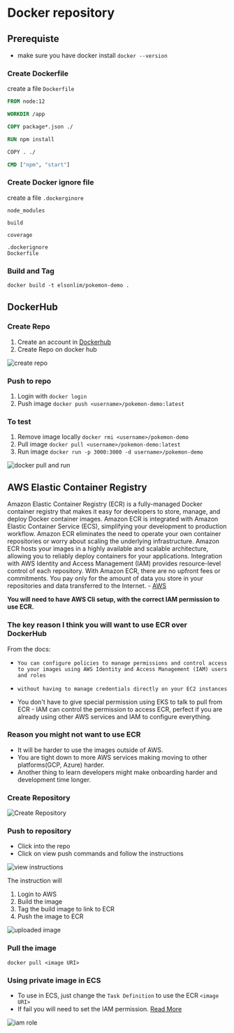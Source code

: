 # Docker repository

## Prerequiste

- make sure you have docker install `docker --version`

### Create Dockerfile

create a file `Dockerfile`

```Dockerfile
FROM node:12

WORKDIR /app

COPY package*.json ./

RUN npm install

COPY . ./

CMD ["npm", "start"]
```

### Create Docker ignore file

create a file `.dockerginore`

```.dockerignore
node_modules

build

coverage

.dockerignore
Dockerfile
```

### Build and Tag

`docker build -t elsonlim/pokemon-demo .`

## DockerHub

### Create Repo

1. Create an account in [Dockerhub](https://hub.docker.com/)
2. Create Repo on docker hub

![create repo](_media/dockerhub_repo_create.png)

### Push to repo

1. Login with `docker login`
2. Push image `docker push <username>/pokemon-demo:latest`

### To test

1. Remove image locally `docker rmi <username>/pokemon-demo`
2. Pull image `docker pull <username>/pokemon-demo:latest`
3. Run image `docker run -p 3000:3000 -d username>/pokemon-demo`

![docker pull and run](_media/dockerhub_pull_run.png)

## AWS Elastic Container Registry

Amazon Elastic Container Registry (ECR) is a fully-managed Docker container registry that makes it easy for developers to store, manage, and deploy Docker container images. Amazon ECR is integrated with Amazon Elastic Container Service (ECS), simplifying your development to production workflow. Amazon ECR eliminates the need to operate your own container repositories or worry about scaling the underlying infrastructure. Amazon ECR hosts your images in a highly available and scalable architecture, allowing you to reliably deploy containers for your applications. Integration with AWS Identity and Access Management (IAM) provides resource-level control of each repository. With Amazon ECR, there are no upfront fees or commitments. You pay only for the amount of data you store in your repositories and data transferred to the Internet. - [AWS](https://aws.amazon.com/ecr/)

**You will need to have AWS Cli setup, with the correct IAM permission to use ECR.**

### The key reason I think you will want to use ECR over DockerHub

From the docs:

- `You can configure policies to manage permissions and control access to your images using AWS Identity and Access Management (IAM) users and roles`
- `without having to manage credentials directly on your EC2 instances`

- You don't have to give special permission using EKS to talk to pull from ECR
  - IAM can control the permission to access ECR, perfect if you are already using other AWS services and IAM to configure everything.

### Reason you might not want to use ECR

- It will be harder to use the images outside of AWS.
- You are tight down to more AWS services making moving to other platforms(GCP, Azure) harder.
- Another thing to learn developers might make onboarding harder and development time longer.

### Create Repository

![Create Repository](_media/ecr_repository_create.png)

### Push to repository

- Click into the repo
- Click on view push commands and follow the instructions

![view instructions](_media/ecr_view-push_instructions.png)

The instruction will

1. Login to AWS
2. Build the image
3. Tag the build image to link to ECR
4. Push the image to ECR

![uploaded image](_media/ecr_repository_uploaded.png)

### Pull the image

`docker pull <image URI>`

### Using private image in ECS

- To use in ECS, just change the `Task Definition` to use the ECR `<image URI>`
- If fail you will need to set the IAM permission. [Read More](https://docs.aws.amazon.com/AmazonECR/latest/userguide/repository-policies.html)

![iam role](_media/ecr_ecs_iam_role.png)
